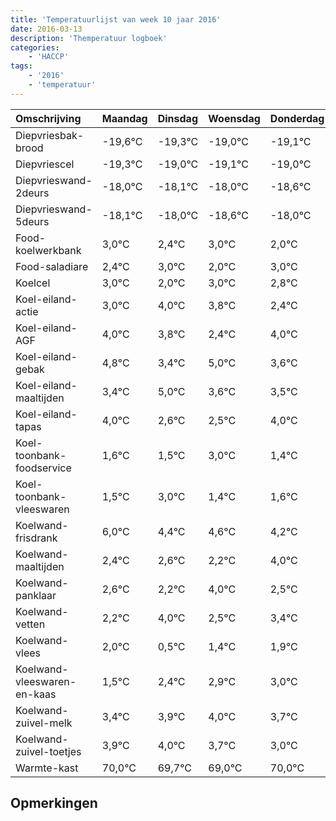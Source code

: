 ```yaml
---
title: 'Temperatuurlijst van week 10 jaar 2016'
date: 2016-03-13
description: 'Themperatuur logboek'
categories:
    - 'HACCP'
tags:
    - '2016'
    - 'temperatuur'
---
```

|Omschrijving|Maandag|Dinsdag|Woensdag|Donderdag|Vrijdag|Zaterdag|Zondag|
|:---|:---|:---|:---|:---|:---|:---|:---|
|Diepvriesbak-brood|-19,6°C|-19,3°C|-19,0°C|-19,1°C|-19,0°C|-19,6°C|-19,0°C|
|Diepvriescel|-19,3°C|-19,0°C|-19,1°C|-19,0°C|-19,6°C|-19,0°C|-20,0°C|
|Diepvrieswand-2deurs|-18,0°C|-18,1°C|-18,0°C|-18,6°C|-18,0°C|-19,0°C|-18,0°C|
|Diepvrieswand-5deurs|-18,1°C|-18,0°C|-18,6°C|-18,0°C|-19,0°C|-18,0°C|-18,2°C|
|Food-koelwerkbank|3,0°C|2,4°C|3,0°C|2,0°C|3,0°C|2,8°C|1,4°C|
|Food-saladiare|2,4°C|3,0°C|2,0°C|3,0°C|2,8°C|1,4°C|3,0°C|
|Koelcel|3,0°C|2,0°C|3,0°C|2,8°C|1,4°C|3,0°C|1,6°C|
|Koel-eiland-actie|3,0°C|4,0°C|3,8°C|2,4°C|4,0°C|2,6°C|2,5°C|
|Koel-eiland-AGF|4,0°C|3,8°C|2,4°C|4,0°C|2,6°C|2,5°C|4,0°C|
|Koel-eiland-gebak|4,8°C|3,4°C|5,0°C|3,6°C|3,5°C|5,0°C|3,4°C|
|Koel-eiland-maaltijden|3,4°C|5,0°C|3,6°C|3,5°C|5,0°C|3,4°C|3,6°C|
|Koel-eiland-tapas|4,0°C|2,6°C|2,5°C|4,0°C|2,4°C|2,6°C|2,2°C|
|Koel-toonbank-foodservice|1,6°C|1,5°C|3,0°C|1,4°C|1,6°C|1,2°C|3,0°C|
|Koel-toonbank-vleeswaren|1,5°C|3,0°C|1,4°C|1,6°C|1,2°C|3,0°C|1,5°C|
|Koelwand-frisdrank|6,0°C|4,4°C|4,6°C|4,2°C|6,0°C|4,5°C|5,4°C|
|Koelwand-maaltijden|2,4°C|2,6°C|2,2°C|4,0°C|2,5°C|3,4°C|3,9°C|
|Koelwand-panklaar|2,6°C|2,2°C|4,0°C|2,5°C|3,4°C|3,9°C|4,0°C|
|Koelwand-vetten|2,2°C|4,0°C|2,5°C|3,4°C|3,9°C|4,0°C|3,7°C|
|Koelwand-vlees|2,0°C|0,5°C|1,4°C|1,9°C|2,0°C|1,7°C|1,0°C|
|Koelwand-vleeswaren-en-kaas|1,5°C|2,4°C|2,9°C|3,0°C|2,7°C|2,0°C|3,0°C|
|Koelwand-zuivel-melk|3,4°C|3,9°C|4,0°C|3,7°C|3,0°C|4,0°C|4,0°C|
|Koelwand-zuivel-toetjes|3,9°C|4,0°C|3,7°C|3,0°C|4,0°C|4,0°C|2,2°C|
|Warmte-kast|70,0°C|69,7°C|69,0°C|70,0°C|70,0°C|68,2°C|69,8°C|

## Opmerkingen


